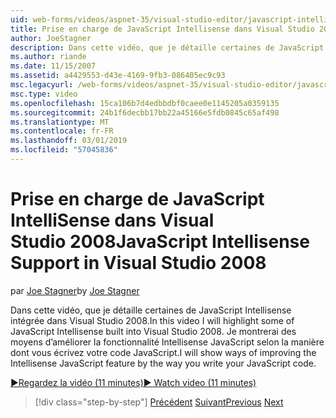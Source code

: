 ```yaml
---
uid: web-forms/videos/aspnet-35/visual-studio-editor/javascript-intellisense-support-in-visual-studio-2008
title: Prise en charge de JavaScript Intellisense dans Visual Studio 2008 | Microsoft Docs
author: JoeStagner
description: Dans cette vidéo, que je détaille certaines de JavaScript Intellisense intégrée dans Visual Studio 2008. Je montrerai des moyens d’améliorer la featu Intellisense JavaScript...
ms.author: riande
ms.date: 11/15/2007
ms.assetid: a4429553-d43e-4169-9fb3-086405ec9c93
msc.legacyurl: /web-forms/videos/aspnet-35/visual-studio-editor/javascript-intellisense-support-in-visual-studio-2008
msc.type: video
ms.openlocfilehash: 15ca106b7d4edbbdbf0caee0e1145205a0359135
ms.sourcegitcommit: 24b1f6decbb17bb22a45166e5fdb0845c65af498
ms.translationtype: MT
ms.contentlocale: fr-FR
ms.lasthandoff: 03/01/2019
ms.locfileid: "57045836"
---
```

<a name="javascript-intellisense-support-in-visual-studio-2008"></a><span data-ttu-id="4df47-104">Prise en charge de JavaScript IntelliSense dans Visual Studio 2008</span><span class="sxs-lookup"><span data-stu-id="4df47-104">JavaScript Intellisense Support in Visual Studio 2008</span></span>
====================
<span data-ttu-id="4df47-105">par [Joe Stagner](https://github.com/JoeStagner)</span><span class="sxs-lookup"><span data-stu-id="4df47-105">by [Joe Stagner](https://github.com/JoeStagner)</span></span>

<span data-ttu-id="4df47-106">Dans cette vidéo, que je détaille certaines de JavaScript Intellisense intégrée dans Visual Studio 2008.</span><span class="sxs-lookup"><span data-stu-id="4df47-106">In this video I will highlight some of JavaScript Intellisense built into Visual Studio 2008.</span></span> <span data-ttu-id="4df47-107">Je montrerai des moyens d’améliorer la fonctionnalité Intellisense JavaScript selon la manière dont vous écrivez votre code JavaScript.</span><span class="sxs-lookup"><span data-stu-id="4df47-107">I will show ways of improving the Intellisense JavaScript feature by the way you write your JavaScript code.</span></span>

[<span data-ttu-id="4df47-108">&#9654;Regardez la vidéo (11 minutes)</span><span class="sxs-lookup"><span data-stu-id="4df47-108">&#9654; Watch video (11 minutes)</span></span>](https://channel9.msdn.com/Blogs/ASP-NET-Site-Videos/javascript-intellisense-support-in-visual-studio-2008)

> [!div class="step-by-step"]
> <span data-ttu-id="4df47-109">[Précédent](new-designer-support-in-visual-studio-2008.md)
> [Suivant](javascript-debugging-in-visual-studio-2008.md)</span><span class="sxs-lookup"><span data-stu-id="4df47-109">[Previous](new-designer-support-in-visual-studio-2008.md)
[Next](javascript-debugging-in-visual-studio-2008.md)</span></span>
